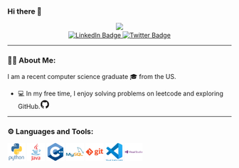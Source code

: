 ### Hi there 👋

<!--
**ddrilling/ddrilling** is a ✨ _special_ ✨ repository because its `README.md` (this file) appears on your GitHub profile.

Here are some ideas to get you started:

- 🔭 I’m currently working on ...
- 🌱 I’m currently learning ...
- 👯 I’m looking to collaborate on ...
- 🤔 I’m looking for help with ...
- 💬 Ask me about ...
- 📫 How to reach me: ...
- 😄 Pronouns: ...
- ⚡ Fun fact: ...
-->

<div id="gif" align="center">
    <img src = "https://media0.giphy.com/media/HzPtbOKyBoBFsK4hyc/giphy.gif" width = "100"/>
</div>

<div id = "badges" align = "center">
    <a href = "https://www.linkedin.com/in/dayton-drilling">
        <img src = "https://img.shields.io/badge/LinkedIn-blue?style=for-the-badge&logo=linkedin&logoColor=white" alt = "LinkedIn Badge"/>
    </a>
    <a href = "https://twitter.com/whosyababydaddy">
        <img src = "https://img.shields.io/badge/twitter-blue?style=for-the-badge&logo=twitter&logoColor=white" alt = "Twitter Badge"/>
    </a>
</div>

---

### :man_technologist: About Me:

I am a recent computer science graduate :mortar_board: from the US.

- :computer: In my free time, I enjoy solving problems on leetcode and exploring GitHub.<img src = "https://github.com/devicons/devicon/blob/master/icons/github/github-original.svg" title = "Git" width = "20" height = "20"/>

---

### :gear: Languages and Tools:

<div id = "devicons">
    <img src = "https://github.com/devicons/devicon/blob/master/icons/python/python-original-wordmark.svg" title = "Python" width = "40" height = "40"/>
    <img src = "https://github.com/devicons/devicon/blob/master/icons/java/java-original-wordmark.svg" title = "Java" width = "40" height = "40"/>
    <img src = "https://github.com/devicons/devicon/blob/master/icons/cplusplus/cplusplus-original.svg" title = "Cpp" width = "40" height = "40"/>
    <img src = "https://github.com/devicons/devicon/blob/master/icons/mysql/mysql-original-wordmark.svg" title = "Mysql" width = "40" height = "40"/>
    <img src = "https://github.com/devicons/devicon/blob/master/icons/git/git-plain-wordmark.svg" title = "Git" width = "40" height = "40"/>
    <img src = "https://github.com/devicons/devicon/blob/master/icons/vscode/vscode-original-wordmark.svg" title = "Vscode" width = "40" height = "40"/>
    <img src = "https://github.com/devicons/devicon/blob/master/icons/visualstudio/visualstudio-plain-wordmark.svg" title = "Vs" width = "40" height = "40"/>
</div>

<!-- add badges for programming languages use github/devicons also add section headings using markdown
<div id = "languages">
    <a>  
    </a>
</div>
-->